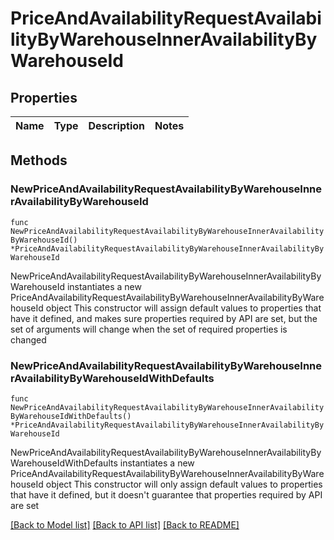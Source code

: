 # PriceAndAvailabilityRequestAvailabilityByWarehouseInnerAvailabilityByWarehouseId

## Properties

Name | Type | Description | Notes
------------ | ------------- | ------------- | -------------

## Methods

### NewPriceAndAvailabilityRequestAvailabilityByWarehouseInnerAvailabilityByWarehouseId

`func NewPriceAndAvailabilityRequestAvailabilityByWarehouseInnerAvailabilityByWarehouseId() *PriceAndAvailabilityRequestAvailabilityByWarehouseInnerAvailabilityByWarehouseId`

NewPriceAndAvailabilityRequestAvailabilityByWarehouseInnerAvailabilityByWarehouseId instantiates a new PriceAndAvailabilityRequestAvailabilityByWarehouseInnerAvailabilityByWarehouseId object
This constructor will assign default values to properties that have it defined,
and makes sure properties required by API are set, but the set of arguments
will change when the set of required properties is changed

### NewPriceAndAvailabilityRequestAvailabilityByWarehouseInnerAvailabilityByWarehouseIdWithDefaults

`func NewPriceAndAvailabilityRequestAvailabilityByWarehouseInnerAvailabilityByWarehouseIdWithDefaults() *PriceAndAvailabilityRequestAvailabilityByWarehouseInnerAvailabilityByWarehouseId`

NewPriceAndAvailabilityRequestAvailabilityByWarehouseInnerAvailabilityByWarehouseIdWithDefaults instantiates a new PriceAndAvailabilityRequestAvailabilityByWarehouseInnerAvailabilityByWarehouseId object
This constructor will only assign default values to properties that have it defined,
but it doesn't guarantee that properties required by API are set


[[Back to Model list]](../README.md#documentation-for-models) [[Back to API list]](../README.md#documentation-for-api-endpoints) [[Back to README]](../README.md)


